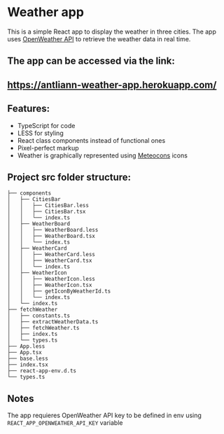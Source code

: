 # Weather app

This is a simple React app to display the weather in three cities.
The app uses [OpenWeather API](https://openweathermap.org/api) to retrieve the weather data in real time.

## The app can be accessed via the link:

## https://antliann-weather-app.herokuapp.com/


## Features:
- TypeScript for code
- LESS for styling
- React class components instead of functional ones
- Pixel-perfect markup
- Weather is graphically represented using [Meteocons](https://bas.dev/work/meteocons) icons

## Project src folder structure:
```
├── components
│   ├── CitiesBar
│   │   ├── CitiesBar.less
│   │   ├── CitiesBar.tsx
│   │   └── index.ts
│   ├── WeatherBoard
│   │   ├── WeatherBoard.less
│   │   ├── WeatherBoard.tsx
│   │   └── index.ts
│   ├── WeatherCard
│   │   ├── WeatherCard.less
│   │   ├── WeatherCard.tsx
│   │   └── index.ts
│   ├── WeatherIcon
│   │   ├── WeatherIcon.less
│   │   ├── WeatherIcon.tsx
│   │   ├── getIconByWeatherId.ts
│   │   └── index.ts
│   └── index.ts
├── fetchWeather
│   ├── constants.ts
│   ├── extractWeatherData.ts
│   ├── fetchWeather.ts
│   ├── index.ts
│   └── types.ts
├── App.less
├── App.tsx
├── base.less
├── index.tsx
├── react-app-env.d.ts
└── types.ts
```

## Notes

The app requieres OpenWeather API key to be defined in env using `REACT_APP_OPENWEATHER_API_KEY` variable